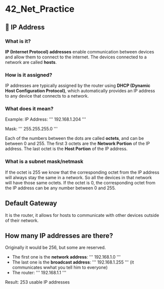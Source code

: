 # 42_Net_Practice

## 📍 IP Address

### What is it?
**IP (Internet Protocol) addresses** enable communication between devices and allow them to connect to the internet.
The devices connected to a network are called **hosts**.

### How is it assigned?
IP addresses are typically assigned by the router using **DHCP (Dynamic Host Configuration Protocol)**, which automatically provides an IP address to any device that connects to a network.

### What does it mean?
Example: 
IP Address: ''' 192.168.1.204 '''

Mask: ''' 255.255.255.0 '''

Each of the numbers between the dots are called **octets**, and can be between 0 and 255.
The first 3 octets are the **Network Portion** of the IP address.
The last octet is the **Host Portion** of the IP address.

### What is a subnet mask/netmask
If the octet is 255 we know that the corresponding octet from the IP address will always stay the same in a network. So all the devices in that network will have those same octets.
If the octet is 0, the corresponding octet from the IP address can be any number between 0 and 255.

## Default Gateway
It is the router, it allows for hosts to communicate with other devices outside of their network.

## How many IP addresses are there?
Originally it would be 256, but some are reserved.

- The first one is the **network address**: ''' 192.168.1.0 '''
- The last one is the **broadcast address**: ''' 192.168.1.255 ''' (it communicates wwhat you tell him to everyone)
- The router: ''' 192.168.1.1 '''

Result: 253 usable IP addresses


